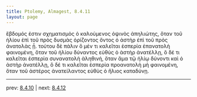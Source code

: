 ```yaml
---
title: Ptolemy, Almagest, 8.4.11
layout: page
---
```


ἕβδομός ἐστιν σχηματισμὸς ὁ καλούμενος ὀψινὸς ἀπηλιώτης, ὅταν τοῦ ἡλίου ἐπὶ τοῦ πρὸς δυσμὰς ὁρίζοντος ὄντος ὁ ἀστὴρ ἐπὶ τοῦ πρὸς ἀνατολὰς ᾖ. τούτου δὲ πάλιν ὃ μέν τι καλεῖται ἑσπερία ἐπανατολὴ φαινομένη, ὅταν τοῦ ἡλίου δύναντος εὐθὺς ὁ ἀστὴρ ἀνατέλλῃ, ὃ δέ τι καλεῖται ἑσπερία συνανατολὴ ἀληθινή, ὅταν ἅμα τῷ ἡλίῳ δύνοντι καὶ ὁ ἀστὴρ ἀνατέλλῃ, ὃ δέ τι καλεῖται ἑσπερία προανατολὴ μὴ φαινομένη, ὅταν τοῦ ἀστέρος ἀνατείλαντος εὐθὺς ὁ ἥλιος καταδύνῃ. 

---

prev: [8.4.10](../8.4.10/) | next: [8.4.12](../8.4.12/)

